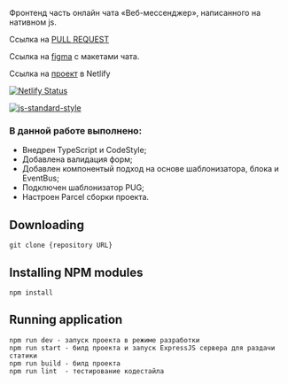 Фронтенд часть онлайн чата «Веб-мессенджер», написанного на нативном js. 

Ссылка на [PULL REQUEST](https://github.com/b-o-e-v/middle.messenger.praktikum.yandex/pull/2)

Ссылка на [figma](https://www.figma.com/file/TLC6aQggQus6r9cshtwNth/messenger?node-id=0%3A1) с макетами чата.

Ссылка на [проект](https://sharp-curran-77087d.netlify.app/) в Netlify 

[![Netlify Status](https://api.netlify.com/api/v1/badges/8da90d0e-f0d6-47c5-8ff2-af04e8cfbd30/deploy-status)](https://app.netlify.com/sites/sharp-curran-77087d/deploys)

[![js-standard-style](https://img.shields.io/badge/code%20style-standard-brightgreen.svg)](http://standardjs.com)

### В данной работе выполнено:
* Внедрен TypeScript и CodeStyle;
* Добавлена валидация форм;
* Добавлен компонентый подход на основе шаблонизатора, блока и EventBus;
* Подключен шаблонизатор PUG;
* Настроен Parcel сборки проекта.

## Downloading

```
git clone {repository URL}
```

## Installing NPM modules

```
npm install
```

## Running application

```
npm run dev - запуск проекта в режиме разработки
npm run start - билд проекта и запуск ExpressJS сервера для раздачи статики
npm run build - билд проекта
npm run lint  - тестирование кодестайла
```

